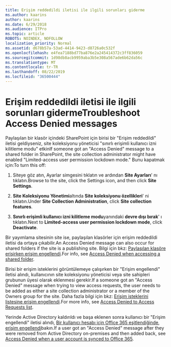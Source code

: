 ```yaml
---
title: Erişim reddedildi iletisi ile ilgili sorunları giderme
ms.author: kaarins
author: kaarins
ms.date: 6/29/2018
ms.audience: ITPro
ms.topic: article
ROBOTS: NOINDEX, NOFOLLOW
localization_priority: Normal
ms.assetid: d678b57a-53ad-4414-9423-d8726a0c532f
ms.openlocfilehash: e4fea7188bd77ba876e2a245414372c3ff836059
ms.sourcegitcommit: 1d98db8acb9959aba3b5e308a567ade6b62da56c
ms.translationtype: MT
ms.contentlocale: tr-TR
ms.lasthandoff: 08/22/2019
ms.locfileid: "36500444"
---
```

# <a name="troubleshoot-access-denied-messages"></a><span data-ttu-id="12840-102">Erişim reddedildi iletisi ile ilgili sorunları giderme</span><span class="sxs-lookup"><span data-stu-id="12840-102">Troubleshoot Access Denied messages</span></span>

<span data-ttu-id="12840-103">Paylaşılan bir klasör içindeki SharePoint için birisi bir "Erişim reddedildi" iletisi geldiyseniz, site koleksiyonu yöneticisi "sınırlı erişimli kullanıcı izni kilitleme modu" etkin</span><span class="sxs-lookup"><span data-stu-id="12840-103">If someone got an "Access Denied" message to a shared folder in SharePoint, the site collection administrator might have enabled "Limited-access user permission lockdown mode."</span></span> <span data-ttu-id="12840-104">Bunu kapatmak için:</span><span class="sxs-lookup"><span data-stu-id="12840-104">To turn this off:</span></span> 
  
1. <span data-ttu-id="12840-105">Siteye göz atın, Ayarlar simgesini tıklatın ve ardından **Site Ayarları**' nı tıklatın.</span><span class="sxs-lookup"><span data-stu-id="12840-105">Browse to the site, click the Settings icon, and then click **Site Settings**.</span></span>
    
2. <span data-ttu-id="12840-106">**Site Koleksiyonu Yönetimi**altında **Site koleksiyonu özellikleri**' ni tıklatın.</span><span class="sxs-lookup"><span data-stu-id="12840-106">Under **Site Collection Administration**, click **Site collection features**.</span></span>
    
3. <span data-ttu-id="12840-107">**Sınırlı erişimli kullanıcı izni kilitleme modu**yanındaki **devre dışı bırak**' ı tıklatın.</span><span class="sxs-lookup"><span data-stu-id="12840-107">Next to **Limited-access user permission lockdown mode**, click **Deactivate**.</span></span>
    
<span data-ttu-id="12840-108">Bir yayımlama sitesinin site ise, paylaşılan klasörler için erişim reddedildi iletisi da ortaya çıkabilir.</span><span class="sxs-lookup"><span data-stu-id="12840-108">An Access Denied message can also occur for shared folders if the site is a publishing site.</span></span> <span data-ttu-id="12840-109">Bilgi için bkz: [Paylaşılan klasöre erişirken erişim engellendi](https://go.microsoft.com/fwlink/?linkid=2004317).</span><span class="sxs-lookup"><span data-stu-id="12840-109">For info, see [Access Denied when accessing a shared folder](https://go.microsoft.com/fwlink/?linkid=2004317).</span></span>
  
<span data-ttu-id="12840-110">Birisi bir erişim isteklerini görüntülemeye çalışırken bir "Erişim engellendi" iletisi alındı, kullanıcının site koleksiyonu yöneticisi veya site sahipleri grubunun üyesi olarak eklenmesi gerekir.</span><span class="sxs-lookup"><span data-stu-id="12840-110">If a someone got an "Access Denied" message when trying to view access requests, the user needs to be added as either a site collection administrator or a member of the Owners group for the site.</span></span> <span data-ttu-id="12840-111">Daha fazla bilgi için bkz: [Erişim isteklerini listesine erişim engellendi](https://go.microsoft.com/fwlink/?linkid=2004220).</span><span class="sxs-lookup"><span data-stu-id="12840-111">For more info, see [Access Denied to Access Requests list](https://go.microsoft.com/fwlink/?linkid=2004220).</span></span>
  
<span data-ttu-id="12840-112">Yerinde Active Directory kaldırıldı ve başa eklenen sonra kullanıcı bir "Erişim engellendi" iletisi alındı, [Bir kullanıcı hesabı için Office 365 eşitlendiğinde, erişim engellendi](https://go.microsoft.com/fwlink/?linkid=2004318)bakın.</span><span class="sxs-lookup"><span data-stu-id="12840-112">If a user got an "Access Denied" message after they were removed from Active Directory on-premises and then added back, see [Access Denied when a user account is synced to Office 365](https://go.microsoft.com/fwlink/?linkid=2004318).</span></span>
  


